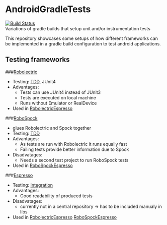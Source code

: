 AndroidGradleTests
==================
[![Build Status](https://travis-ci.org/Dornathal/AndroidGradleTests.svg?branch=master)](https://travis-ci.org/Dornathal/AndroidGradleTests)  
Variations of gradle builds that setup unit and/or instrumentation tests

This repository showcases some setups of how different frameworks can be implemented in a gradle build configuration to test android applications.

Testing frameworks
------------------
###[Robolectric](http://robolectric.org/)
- Testing: [TDD](http://en.wikipedia.org/wiki/Test-driven_development), JUnit4
- Advantages:
    - Tests can use JUnit4 instead of JUnit3
    - Tests are executed on local machine 
    - Runs without Emulator or RealDevice
- Used in [RobolectricEspresso](https://github.com/Dornathal/AndroidGradleTests/tree/master/RobolectricEspresso) 

###[RoboSpock](http://robospock.org/)
- glues Robolectric and Spock together
- Testing: [TDD](http://en.wikipedia.org/wiki/Test-driven_development)
- Advantages:
    - As tests are run with Robolectric it runs equally fast
    - Failing tests provide better information due to Spock
- Disadvatages:
    - Needs a second test project to run RoboSpock tests
- Used in [RoboSpockEspresso](https://github.com/Dornathal/AndroidGradleTests/tree/master/RoboSpockEspresso) 

###[Espresso](https://code.google.com/p/android-test-kit/)
- Testing: [Integration](http://en.wikipedia.org/wiki/Integration_testing)
- Advantages: 
    - Good readability of produced tests
- Disadvatages:
    - currently not in a central repository -> has to be included manualy in libs
- Used in [RobolectricEspresso](https://github.com/Dornathal/AndroidGradleTests/tree/master/RobolectricEspresso)
[RoboSpockEspresso](https://github.com/Dornathal/AndroidGradleTests/tree/master/RoboSpockEspresso) 
